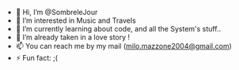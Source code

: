 - 👋 Hi, I’m @SombreleJour
- 👀 I’m interested in Music and Travels
- 🌱 I’m currently learning about code, and all the System's stuff..
- 💞️ I’m already taken in a love story ! 
- 📫 You can reach me by my mail (milo.mazzone2004@gmail.com)
- ⚡ Fun fact: ;(

<!---
SombreleJour/SombreleJour is a ✨ special ✨ repository because its `README.md` (this file) appears on your GitHub profile.
You can click the Preview link to take a look at your changes.
--->
